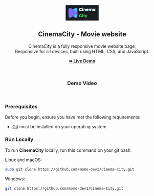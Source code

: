 <div align="center">
  

  <br />
  <br />
  
  <img src="./readme-images/project-logo.png" />

  <h2 align="center">CinemaCity - Movie website</h2>

  CinemaCity is a fully responsive movie website page, <br />Responsive for all devices, built using HTML, CSS, and JavaScript.

  <a  href="#"><strong>➥ Live Demo</strong></a>

</div>

<br />


<div align="center">

 <h3 align="center">Demo Video</h3>
 <img src="./readme-images/mobile.gif" alt=""Mobile Demo"" />

</div>


### Prerequisites

Before you begin, ensure you have met the following requirements:

* [Git](https://git-scm.com/downloads "Download Git") must be installed on your operating system.

### Run Locally

To run **CinemaCity** locally, run this command on your git bash:

Linux and macOS:

```bash
sudo git clone https://github.com/momo-dev1/Cinema-City.git
```

Windows:

```bash
git clone https://github.com/momo-dev1/Cinema-City.git
```

